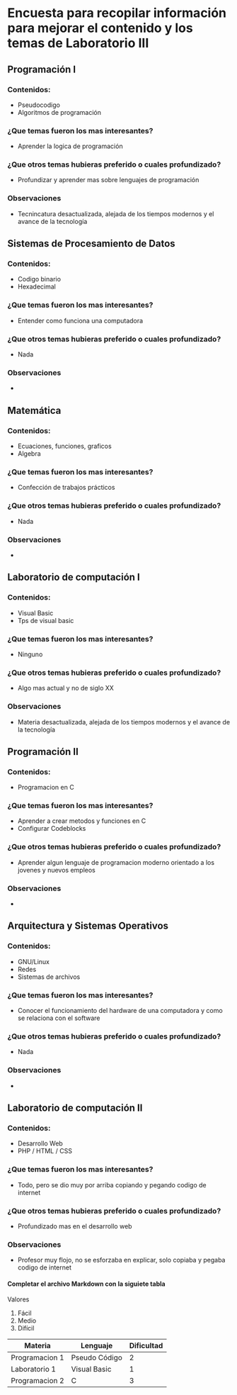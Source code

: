 # Encuesta para recopilar información para mejorar el contenido y los temas de Laboratorio III 
## Programación I 
### Contenidos:
*   Pseudocodigo
*   Algoritmos de programación
### ¿Que temas fueron los mas interesantes?
*   Aprender la logica de programación
### ¿Que otros temas hubieras preferido o cuales profundizado?
*   Profundizar y aprender mas sobre lenguajes de programación
### Observaciones 
*   Tecnincatura desactualizada, alejada de los tiempos modernos y el avance de la tecnología
## Sistemas de Procesamiento de Datos
### Contenidos:
*   Codigo binario
*   Hexadecimal
### ¿Que temas fueron los mas interesantes?
*   Entender como funciona una computadora
### ¿Que otros temas hubieras preferido o cuales profundizado?
*   Nada
### Observaciones 
*  
## Matemática
### Contenidos:
*   Ecuaciones, funciones, graficos
*   Algebra
### ¿Que temas fueron los mas interesantes?
*   Confección de trabajos prácticos
### ¿Que otros temas hubieras preferido o cuales profundizado?
*   Nada
### Observaciones 
*   
## Laboratorio de computación I
### Contenidos:
*   Visual Basic
*   Tps de visual basic
### ¿Que temas fueron los mas interesantes?
*   Ninguno
### ¿Que otros temas hubieras preferido o cuales profundizado?
*   Algo mas actual y no de siglo XX
### Observaciones 
*   Materia desactualizada, alejada de los tiempos modernos y el avance de la tecnología
## Programación II
### Contenidos:
*   Programacion en C
### ¿Que temas fueron los mas interesantes?
*   Aprender a crear metodos y funciones en C
*   Configurar Codeblocks
### ¿Que otros temas hubieras preferido o cuales profundizado?
*   Aprender algun lenguaje de programacion moderno orientado a los jovenes y nuevos empleos
### Observaciones 
*   
## Arquitectura y Sistemas Operativos
### Contenidos:
*   GNU/Linux
*   Redes
*   Sistemas de archivos
### ¿Que temas fueron los mas interesantes?
*   Conocer el funcionamiento del hardware de una computadora y como se relaciona con el software
### ¿Que otros temas hubieras preferido o cuales profundizado?
*   Nada
### Observaciones 
*
## Laboratorio de computación II
### Contenidos:
*   Desarrollo Web
*   PHP / HTML / CSS
### ¿Que temas fueron los mas interesantes?
*   Todo, pero se dio muy por arriba copiando y pegando codigo de internet
### ¿Que otros temas hubieras preferido o cuales profundizado?
*   Profundizado mas en el desarrollo web
### Observaciones 
*   Profesor muy flojo, no se esforzaba en explicar, solo copiaba y pegaba codigo de internet

#### Completar el archivo Markdown con la siguiete tabla 
Valores
1. Fácil
2. Medio
3. Difícil

| Materia | Lenguaje | Dificultad |
|----------|----------|----------|
| Programacion 1    | Pseudo Código   | 2   |
| Laboratorio 1    | Visual Basic   | 1   |
| Programacion 2    | C   | 3   |